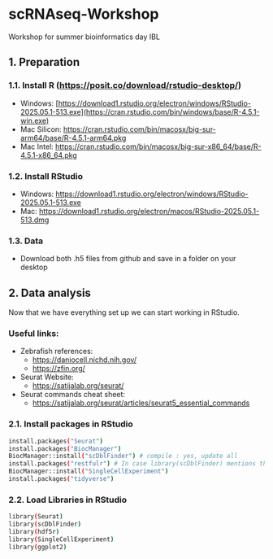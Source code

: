 # scRNAseq-Workshop
Workshop for summer bioinformatics day IBL

## 1. Preparation
### 1.1. Install R (https://posit.co/download/rstudio-desktop/)
- Windows: [https://download1.rstudio.org/electron/windows/RStudio-2025.05.1-513.exe](https://cran.rstudio.com/bin/windows/base/R-4.5.1-win.exe)
- Mac Silicon: https://cran.rstudio.com/bin/macosx/big-sur-arm64/base/R-4.5.1-arm64.pkg
- Mac Intel: https://cran.rstudio.com/bin/macosx/big-sur-x86_64/base/R-4.5.1-x86_64.pkg

### 1.2. Install RStudio
- Windows: https://download1.rstudio.org/electron/windows/RStudio-2025.05.1-513.exe
- Mac: https://download1.rstudio.org/electron/macos/RStudio-2025.05.1-513.dmg

### 1.3. Data
- Download both .h5 files from github and save in a folder on your desktop


## 2. Data analysis
Now that we have everything set up we can start working in RStudio.

### Useful links:
- Zebrafish references:
  - https://daniocell.nichd.nih.gov/
  - https://zfin.org/
- Seurat Website:
    - https://satijalab.org/seurat/
- Seurat commands cheat sheet:
  - https://satijalab.org/seurat/articles/seurat5_essential_commands



### 2.1. Install packages in RStudio
```bash
install.packages("Seurat")
install.packages("BiocManager")
BiocManager::install("scDblFinder") # compile : yes, update all
install.packages("restfulr") # In case library(scDblFinder) mentions this package is missing
BiocManager::install("SingleCellExperiment")
install.packages("tidyverse")
```

### 2.2. Load Libraries in RStudio
```bash
library(Seurat)
library(scDblFinder)
library(hdf5r)
library(SingleCellExperiment)
library(ggplot2)
```


